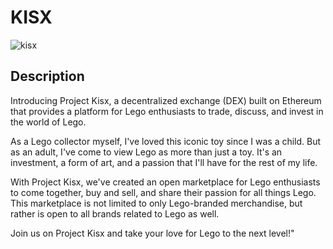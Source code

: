 # KISX  
![kisx](logo.webp)

## Description

Introducing Project Kisx, a decentralized exchange (DEX) built on Ethereum that provides a platform for Lego enthusiasts to trade, discuss, and invest in the world of Lego.

As a Lego collector myself, I've loved this iconic toy since I was a child. But as an adult, I've come to view Lego as more than just a toy. It's an investment, a form of art, and a passion that I'll have for the rest of my life.

With Project Kisx, we've created an open marketplace for Lego enthusiasts to come together, buy and sell, and share their passion for all things Lego. This marketplace is not limited to only Lego-branded merchandise, but rather is open to all brands related to Lego as well.

Join us on Project Kisx and take your love for Lego to the next level!"

